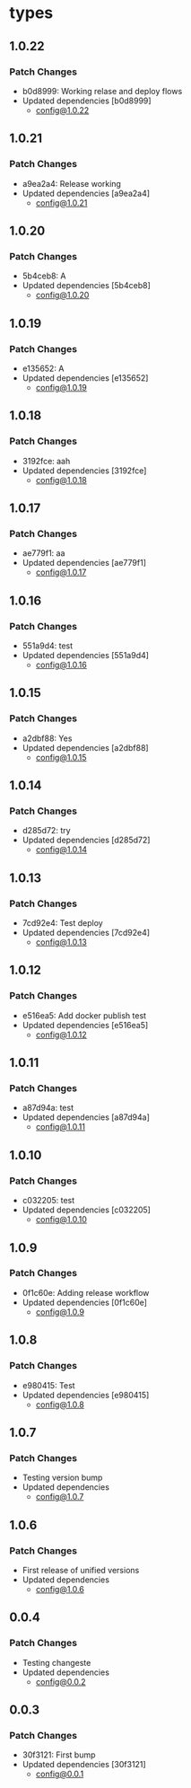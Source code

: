 # types

## 1.0.22

### Patch Changes

- b0d8999: Working relase and deploy flows
- Updated dependencies [b0d8999]
  - config@1.0.22

## 1.0.21

### Patch Changes

- a9ea2a4: Release working
- Updated dependencies [a9ea2a4]
  - config@1.0.21

## 1.0.20

### Patch Changes

- 5b4ceb8: A
- Updated dependencies [5b4ceb8]
  - config@1.0.20

## 1.0.19

### Patch Changes

- e135652: A
- Updated dependencies [e135652]
  - config@1.0.19

## 1.0.18

### Patch Changes

- 3192fce: aah
- Updated dependencies [3192fce]
  - config@1.0.18

## 1.0.17

### Patch Changes

- ae779f1: aa
- Updated dependencies [ae779f1]
  - config@1.0.17

## 1.0.16

### Patch Changes

- 551a9d4: test
- Updated dependencies [551a9d4]
  - config@1.0.16

## 1.0.15

### Patch Changes

- a2dbf88: Yes
- Updated dependencies [a2dbf88]
  - config@1.0.15

## 1.0.14

### Patch Changes

- d285d72: try
- Updated dependencies [d285d72]
  - config@1.0.14

## 1.0.13

### Patch Changes

- 7cd92e4: Test deploy
- Updated dependencies [7cd92e4]
  - config@1.0.13

## 1.0.12

### Patch Changes

- e516ea5: Add docker publish test
- Updated dependencies [e516ea5]
  - config@1.0.12

## 1.0.11

### Patch Changes

- a87d94a: test
- Updated dependencies [a87d94a]
  - config@1.0.11

## 1.0.10

### Patch Changes

- c032205: test
- Updated dependencies [c032205]
  - config@1.0.10

## 1.0.9

### Patch Changes

- 0f1c60e: Adding release workflow
- Updated dependencies [0f1c60e]
  - config@1.0.9

## 1.0.8

### Patch Changes

- e980415: Test
- Updated dependencies [e980415]
  - config@1.0.8

## 1.0.7

### Patch Changes

- Testing version bump
- Updated dependencies
  - config@1.0.7

## 1.0.6

### Patch Changes

- First release of unified versions
- Updated dependencies
  - config@1.0.6

## 0.0.4

### Patch Changes

- Testing changeste
- Updated dependencies
  - config@0.0.2

## 0.0.3

### Patch Changes

- 30f3121: First bump
- Updated dependencies [30f3121]
  - config@0.0.1
